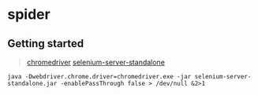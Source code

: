 # spider

## Getting started

> [chromedriver](http://npm.taobao.org/mirrors/chromedriver/)
> [selenium-server-standalone](http://npm.taobao.org/mirrors/selenium/)

`java -Dwebdriver.chrome.driver=chromedriver.exe -jar selenium-server-standalone.jar -enablePassThrough false > /dev/null &2>1`
